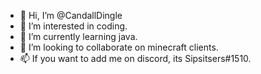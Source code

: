 - 👋 Hi, I’m @CandallDingle
- 👀 I’m interested in coding.
- 🌱 I’m currently learning java.
- 💞️ I’m looking to collaborate on minecraft clients.
- 📫 If you want to add me on discord, its Sipsitsers#1510.

<!---
CandallDingle/CandallDingle is a ✨ special ✨ repository because its `README.md` (this file) appears on your GitHub profile.
You can click the Preview link to take a look at your changes.
--->
